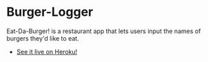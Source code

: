 # Burger-Logger
Eat-Da-Burger! is a restaurant app that lets users input the names of burgers they'd like to eat. 
* [See it live on Heroku!]()